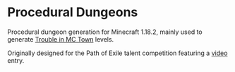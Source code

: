 # Procedural Dungeons

Procedural dungeon generation for Minecraft 1.18.2, mainly used to generate [Trouble in MC Town](https://github.com/janattig/Trouble-In-MC-Town) levels.

Originally designed for the Path of Exile talent competition featuring a [video](https://www.youtube.com/watch?v=Q7MZA2epbMU) entry.
